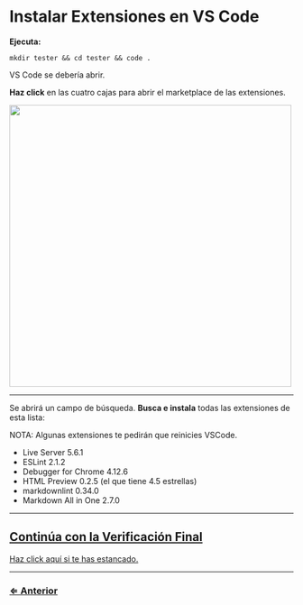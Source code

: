 ﻿# Instalar Extensiones en VS Code

**Ejecuta:**

`mkdir tester && cd tester && code .`

VS Code se debería abrir.

**Haz click** en las cuatro cajas para abrir el marketplace de las extensiones.

<img src="../images/extensions.png" width="500" height="500">

---

Se abrirá un campo de búsqueda.  **Busca e instala** todas las extensiones de esta lista:

NOTA: Algunas extensiones te pedirán que reinicies VSCode.

- Live Server 5.6.1
- ESLint 2.1.2
- Debugger for Chrome 4.12.6
- HTML Preview 0.2.5  (el que tiene 4.5 estrellas)
- markdownlint 0.34.0
- Markdown All in One 2.7.0

---

## [Continúa con la Verificación Final](../test/test.md)

[Haz click aquí si te has estancado.](../../error/error.md)

---
### [⇐ Anterior](../git/git-config.md)